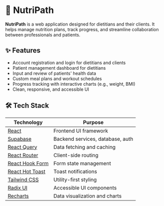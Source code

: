 # 🥗 NutriPath

**NutriPath** is a web application designed for dietitians and their clients. It helps manage nutrition plans, track progress, and streamline collaboration between professionals and patients.

## ✨ Features

- Account registration and login for dietitians and clients
- Patient management dashboard for dietitians
- Input and review of patients' health data
- Custom meal plans and workout schedules
- Progress tracking with interactive charts (e.g., weight, BMI)
- Clean, responsive, and accessible UI

## 🛠️ Tech Stack

| Technology                                      | Purpose                          |
| ----------------------------------------------- | -------------------------------- |
| [React](https://reactjs.org/)                   | Frontend UI framework            |
| [Supabase](https://supabase.com/)               | Backend services, database, auth |
| [React Query](https://tanstack.com/query)       | Data fetching and caching        |
| [React Router](https://reactrouter.com/)        | Client-side routing              |
| [React Hook Form](https://react-hook-form.com/) | Form state management            |
| [React Hot Toast](https://react-hot-toast.com/) | Toast notifications              |
| [Tailwind CSS](https://tailwindcss.com/)        | Utility-first styling            |
| [Radix UI](https://www.radix-ui.com/)           | Accessible UI components         |
| [Recharts](https://recharts.org/)               | Data visualization and charts    |
